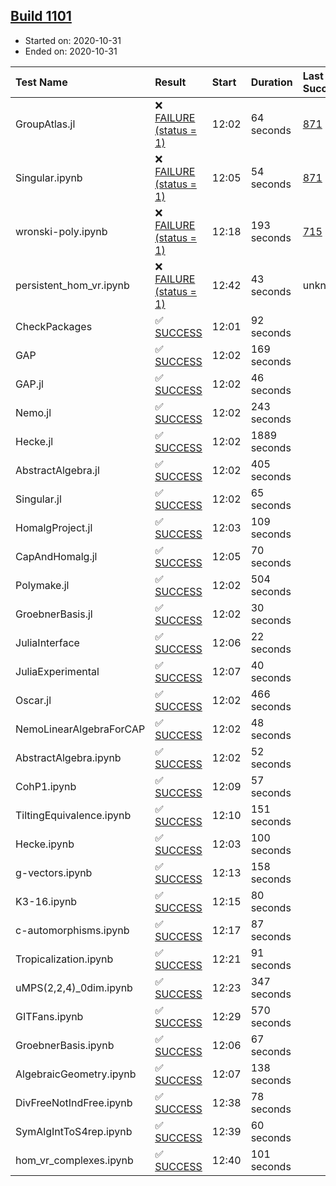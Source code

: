 ## [Build 1101](https://oscarci.mathematik.uni-kl.de/job/oscar-stable/1101/)

* Started on: 2020-10-31
* Ended on: 2020-10-31

| Test Name    | Result | Start | Duration | Last Success | First Failure |
|:-------------|:-------|:------|:---------|:-------------|:--------------|
| GroupAtlas.jl | ❌ [FAILURE (status = 1)](https://oscarci.mathematik.uni-kl.de/job/oscar-stable/1101/artifact/logs/build-1101/GroupAtlas.jl.log) | 12:02 | 64 seconds | [871](https://oscarci.mathematik.uni-kl.de/job/oscar-stable/871/) | [872](https://oscarci.mathematik.uni-kl.de/job/oscar-stable/872/) |
| Singular.ipynb | ❌ [FAILURE (status = 1)](https://oscarci.mathematik.uni-kl.de/job/oscar-stable/1101/artifact/logs/build-1101/Singular.ipynb.log) | 12:05 | 54 seconds | [871](https://oscarci.mathematik.uni-kl.de/job/oscar-stable/871/) | [872](https://oscarci.mathematik.uni-kl.de/job/oscar-stable/872/) |
| wronski-poly.ipynb | ❌ [FAILURE (status = 1)](https://oscarci.mathematik.uni-kl.de/job/oscar-stable/1101/artifact/logs/build-1101/wronski-poly.ipynb.log) | 12:18 | 193 seconds | [715](https://oscarci.mathematik.uni-kl.de/job/oscar-stable/715/) | [716](https://oscarci.mathematik.uni-kl.de/job/oscar-stable/716/) |
| persistent_hom_vr.ipynb | ❌ [FAILURE (status = 1)](https://oscarci.mathematik.uni-kl.de/job/oscar-stable/1101/artifact/logs/build-1101/persistent_hom_vr.ipynb.log) | 12:42 | 43 seconds | unknown | unknown |
| CheckPackages | ✅ [SUCCESS](https://oscarci.mathematik.uni-kl.de/job/oscar-stable/1101/artifact/logs/build-1101/CheckPackages.log) | 12:01 | 92 seconds |  |  |
| GAP | ✅ [SUCCESS](https://oscarci.mathematik.uni-kl.de/job/oscar-stable/1101/artifact/logs/build-1101/GAP.log) | 12:02 | 169 seconds |  |  |
| GAP.jl | ✅ [SUCCESS](https://oscarci.mathematik.uni-kl.de/job/oscar-stable/1101/artifact/logs/build-1101/GAP.jl.log) | 12:02 | 46 seconds |  |  |
| Nemo.jl | ✅ [SUCCESS](https://oscarci.mathematik.uni-kl.de/job/oscar-stable/1101/artifact/logs/build-1101/Nemo.jl.log) | 12:02 | 243 seconds |  |  |
| Hecke.jl | ✅ [SUCCESS](https://oscarci.mathematik.uni-kl.de/job/oscar-stable/1101/artifact/logs/build-1101/Hecke.jl.log) | 12:02 | 1889 seconds |  |  |
| AbstractAlgebra.jl | ✅ [SUCCESS](https://oscarci.mathematik.uni-kl.de/job/oscar-stable/1101/artifact/logs/build-1101/AbstractAlgebra.jl.log) | 12:02 | 405 seconds |  |  |
| Singular.jl | ✅ [SUCCESS](https://oscarci.mathematik.uni-kl.de/job/oscar-stable/1101/artifact/logs/build-1101/Singular.jl.log) | 12:02 | 65 seconds |  |  |
| HomalgProject.jl | ✅ [SUCCESS](https://oscarci.mathematik.uni-kl.de/job/oscar-stable/1101/artifact/logs/build-1101/HomalgProject.jl.log) | 12:03 | 109 seconds |  |  |
| CapAndHomalg.jl | ✅ [SUCCESS](https://oscarci.mathematik.uni-kl.de/job/oscar-stable/1101/artifact/logs/build-1101/CapAndHomalg.jl.log) | 12:05 | 70 seconds |  |  |
| Polymake.jl | ✅ [SUCCESS](https://oscarci.mathematik.uni-kl.de/job/oscar-stable/1101/artifact/logs/build-1101/Polymake.jl.log) | 12:02 | 504 seconds |  |  |
| GroebnerBasis.jl | ✅ [SUCCESS](https://oscarci.mathematik.uni-kl.de/job/oscar-stable/1101/artifact/logs/build-1101/GroebnerBasis.jl.log) | 12:02 | 30 seconds |  |  |
| JuliaInterface | ✅ [SUCCESS](https://oscarci.mathematik.uni-kl.de/job/oscar-stable/1101/artifact/logs/build-1101/JuliaInterface.log) | 12:06 | 22 seconds |  |  |
| JuliaExperimental | ✅ [SUCCESS](https://oscarci.mathematik.uni-kl.de/job/oscar-stable/1101/artifact/logs/build-1101/JuliaExperimental.log) | 12:07 | 40 seconds |  |  |
| Oscar.jl | ✅ [SUCCESS](https://oscarci.mathematik.uni-kl.de/job/oscar-stable/1101/artifact/logs/build-1101/Oscar.jl.log) | 12:02 | 466 seconds |  |  |
| NemoLinearAlgebraForCAP | ✅ [SUCCESS](https://oscarci.mathematik.uni-kl.de/job/oscar-stable/1101/artifact/logs/build-1101/NemoLinearAlgebraForCAP.log) | 12:02 | 48 seconds |  |  |
| AbstractAlgebra.ipynb | ✅ [SUCCESS](https://oscarci.mathematik.uni-kl.de/job/oscar-stable/1101/artifact/logs/build-1101/AbstractAlgebra.ipynb.log) | 12:02 | 52 seconds |  |  |
| CohP1.ipynb | ✅ [SUCCESS](https://oscarci.mathematik.uni-kl.de/job/oscar-stable/1101/artifact/logs/build-1101/CohP1.ipynb.log) | 12:09 | 57 seconds |  |  |
| TiltingEquivalence.ipynb | ✅ [SUCCESS](https://oscarci.mathematik.uni-kl.de/job/oscar-stable/1101/artifact/logs/build-1101/TiltingEquivalence.ipynb.log) | 12:10 | 151 seconds |  |  |
| Hecke.ipynb | ✅ [SUCCESS](https://oscarci.mathematik.uni-kl.de/job/oscar-stable/1101/artifact/logs/build-1101/Hecke.ipynb.log) | 12:03 | 100 seconds |  |  |
| g-vectors.ipynb | ✅ [SUCCESS](https://oscarci.mathematik.uni-kl.de/job/oscar-stable/1101/artifact/logs/build-1101/g-vectors.ipynb.log) | 12:13 | 158 seconds |  |  |
| K3-16.ipynb | ✅ [SUCCESS](https://oscarci.mathematik.uni-kl.de/job/oscar-stable/1101/artifact/logs/build-1101/K3-16.ipynb.log) | 12:15 | 80 seconds |  |  |
| c-automorphisms.ipynb | ✅ [SUCCESS](https://oscarci.mathematik.uni-kl.de/job/oscar-stable/1101/artifact/logs/build-1101/c-automorphisms.ipynb.log) | 12:17 | 87 seconds |  |  |
| Tropicalization.ipynb | ✅ [SUCCESS](https://oscarci.mathematik.uni-kl.de/job/oscar-stable/1101/artifact/logs/build-1101/Tropicalization.ipynb.log) | 12:21 | 91 seconds |  |  |
| uMPS(2,2,4)_0dim.ipynb | ✅ [SUCCESS](https://oscarci.mathematik.uni-kl.de/job/oscar-stable/1101/artifact/logs/build-1101/uMPS-2-2-4-_0dim.ipynb.log) | 12:23 | 347 seconds |  |  |
| GITFans.ipynb | ✅ [SUCCESS](https://oscarci.mathematik.uni-kl.de/job/oscar-stable/1101/artifact/logs/build-1101/GITFans.ipynb.log) | 12:29 | 570 seconds |  |  |
| GroebnerBasis.ipynb | ✅ [SUCCESS](https://oscarci.mathematik.uni-kl.de/job/oscar-stable/1101/artifact/logs/build-1101/GroebnerBasis.ipynb.log) | 12:06 | 67 seconds |  |  |
| AlgebraicGeometry.ipynb | ✅ [SUCCESS](https://oscarci.mathematik.uni-kl.de/job/oscar-stable/1101/artifact/logs/build-1101/AlgebraicGeometry.ipynb.log) | 12:07 | 138 seconds |  |  |
| DivFreeNotIndFree.ipynb | ✅ [SUCCESS](https://oscarci.mathematik.uni-kl.de/job/oscar-stable/1101/artifact/logs/build-1101/DivFreeNotIndFree.ipynb.log) | 12:38 | 78 seconds |  |  |
| SymAlgIntToS4rep.ipynb | ✅ [SUCCESS](https://oscarci.mathematik.uni-kl.de/job/oscar-stable/1101/artifact/logs/build-1101/SymAlgIntToS4rep.ipynb.log) | 12:39 | 60 seconds |  |  |
| hom_vr_complexes.ipynb | ✅ [SUCCESS](https://oscarci.mathematik.uni-kl.de/job/oscar-stable/1101/artifact/logs/build-1101/hom_vr_complexes.ipynb.log) | 12:40 | 101 seconds |  |  |

